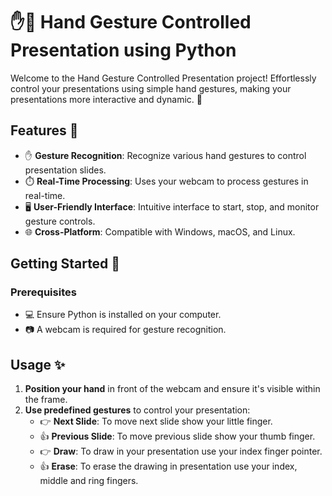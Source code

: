 # ✋🎤 Hand Gesture Controlled Presentation using Python

Welcome to the Hand Gesture Controlled Presentation project! Effortlessly control your presentations using simple hand gestures, making your presentations more interactive and dynamic. 🚀

## Features 🌟

- ✋ **Gesture Recognition**: Recognize various hand gestures to control presentation slides.
- ⏱️ **Real-Time Processing**: Uses your webcam to process gestures in real-time.
- 🖥️ **User-Friendly Interface**: Intuitive interface to start, stop, and monitor gesture controls.
- 🌐 **Cross-Platform**: Compatible with Windows, macOS, and Linux.

## Getting Started 🚀

### Prerequisites

- 💻 Ensure Python is installed on your computer.
- 📷 A webcam is required for gesture recognition.

## Usage ✨

1. **Position your hand** in front of the webcam and ensure it's visible within the frame.
2. **Use predefined gestures** to control your presentation:
   - 👉 **Next Slide**: To move next slide show your little finger.
   - 👍 **Previous Slide**: To move previous slide show your thumb finger.
   - 👉 **Draw**: To draw in your presentation use your index finger pointer.
   - 👍 **Erase**: To erase the drawing in presentation use your index, middle and ring fingers.

